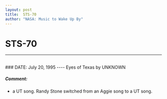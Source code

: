 ```yaml
---
layout: post
title:  STS-70
author: "NASA: Music to Wake Up By"
---
```


# STS-70
----
<br/>
### DATE: July 20, 1995
----
Eyes of Texas by UNKNOWN

##### Comment:
* a UT song. Randy Stone switched from an Aggie song to a UT song.
